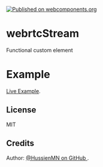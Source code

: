 [![Published on webcomponents.org](https://img.shields.io/badge/webcomponents.org-published-blue.svg)](https://www.webcomponents.org/element/owner/my-element)

# webrtcStream
Functional custom element
<webrtc-peercall></webrtc-peercall>

# Example
[Live Example](https://hussienmn.github.io/webrtc-peercall/).

## License

MIT
## Credits

Author: [@HussienMN on GitHub ](https://github.com/HussienMN).
